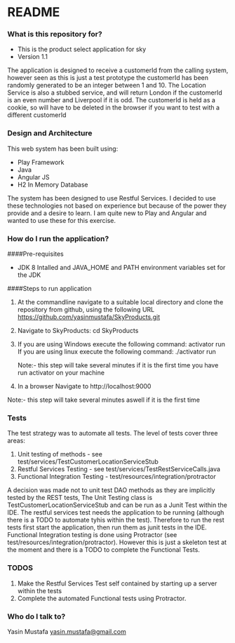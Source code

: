 # README #


### What is this repository for? ###
* This is the product select application for sky
* Version 1.1

The application is designed to receive a customerId from the calling system, however seen as this is just a test prototype the customerId has been randomly generated to be an integer between 1 and 10.
The Location Service is also a stubbed service, and will return London if the customerId is an even number and Liverpool if it is odd.
The customerId is held as a cookie, so will have to be deleted in the browser if you want to test with a different customerId

### Design and Architecture ###
This web system has been built using:
* Play Framework
* Java
* Angular JS
* H2 In Memory Database

The system has been designed to use Restful Services. I decided to use these technologies not based on experience but because of the power they provide and a desire to learn. I am quite new to Play and Angular and wanted to use these for this exercise.


### How do I run the application? ###
####Pre-requisites
* JDK 8 Intalled and JAVA_HOME and PATH environment variables set for the JDK

####Steps to run application
1. At the commandline navigate to a suitable local directory and clone the repository from github, using the following URL
  https://github.com/yasinmustafa/SkyProducts.git
2. Navigate to SkyProducts: cd SkyProducts
3. If you are using Windows execute the following command: activator run
   If you are using linux execute the following command: ./activator run

   Note:- this step will take several minutes if it is the first time you have run activator on your machine
4. In a browser Navigate to http://localhost:9000

  Note:- this step will take several minutes aswell if it is the first time

### Tests ###
The test strategy was to automate all tests. The level of tests cover three areas:
1. Unit testing of methods - see test/services/TestCustomerLocationServiceStub
2. Restful Services Testing - see test/services/TestRestServiceCalls.java
3. Functional Integration Testing - test/resources/integration/protractor

A decision was made not to unit test DAO methods as they are implicitly tested by the REST tests,
The Unit Testing class is TestCustomerLocationServiceStub and can be run as a Junit Test within the IDE.
The restful services test needs the application to be running (although there is a TODO to automate tyhis within the test). Therefore to run the rest tests first start the application, then run them as junit tests in the IDE.
Functional Integration testing is done using Protractor (see test/resources/integration/protractor). However this is just a skeleton test at the moment and there is a TODO to complete the Functional Tests.

### TODOS ###
1. Make the Restful Services Test self contained by starting up a server within the tests
2. Complete the automated Functional tests using Protractor.


### Who do I talk to? ###

Yasin Mustafa
yasin.mustafa@gmail.com

